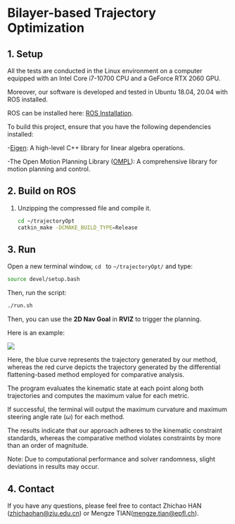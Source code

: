 # Bilayer-based Trajectory Optimization

## 1. Setup

All the tests are conducted in the Linux environment on a computer equipped with an Intel Core i7-10700 CPU and a GeForce RTX 2060 GPU.

Moreover, our software is developed and tested in Ubuntu 18.04, 20.04 with ROS installed.

ROS can be installed here: [ROS Installation](http://wiki.ros.org/ROS/Installation).

To build this project, ensure that you have the following dependencies installed:&#x20;

-[Eigen](https://eigen.tuxfamily.org/index.php?title=Main_Page): A high-level C++ library for linear algebra operations.&#x20;

-The Open Motion Planning Library ([OMPL](https://ompl.kavrakilab.org/)): A comprehensive library for motion planning and control.

## 2. Build on ROS

1.  Unzipping the compressed file and compile it.

    ```bash
    cd ~/trajectoryOpt
    catkin_make -DCMAKE_BUILD_TYPE=Release
    ```

## 3. Run

Open a new terminal window, `cd ` to `~/trajectoryOpt/` and type:

```bash
source devel/setup.bash
```

Then, run the script:

```bash
./run.sh 
```

Then, you can use the **2D Nav Goal** in **RVIZ** to trigger the planning.

Here is an example:

![](README_md_files/1.gif)

Here, the blue curve represents the trajectory generated by our method, whereas the red curve depicts the trajectory generated by the differential flattening-based method employed for comparative analysis.&#x20;

The program evaluates the kinematic state at each point along both trajectories and computes the maximum value for each metric. 

If successful, the terminal will output the maximum curvature and maximum steering angle rate ($\omega$) for each method.

The results indicate that our approach adheres to the kinematic constraint standards, whereas the comparative method violates constraints by more than an order of magnitude.

Note: Due to computational performance and solver randomness, slight deviations in results may occur.

## 4. Contact

If you have any questions, please feel free to contact Zhichao HAN (<zhichaohan@zju.edu.cn>) or Mengze TIAN(<mengze.tian@epfl.ch>).
